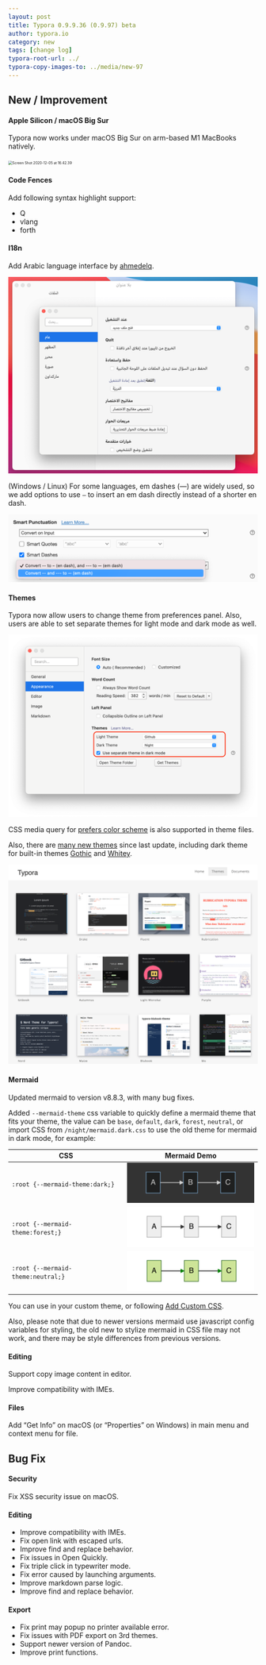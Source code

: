 ```yaml
---
layout: post
title: Typora 0.9.9.36 (0.9.97) beta
author: typora.io
category: new
tags: [change log]
typora-root-url: ../
typora-copy-images-to: ../media/new-97
---
```


## New / Improvement

#### Apple Silicon / macOS Big Sur

Typora now works under macOS Big Sur on arm-based M1 MacBooks natively.

<img src="/media/new-97/Screen Shot 2020-12-05 at 16.42.39.png" alt="Screen Shot 2020-12-05 at 16.42.39" style="zoom:50%;" />

#### Code Fences

Add following syntax highlight support:

- Q
- vlang
- forth

#### I18n

Add Arabic language interface by [ahmedelq](https://github.com/ahmedelq).

<img src="/media/new-97/Screen Shot 2020-12-05 at 17.00.37.png" alt="Screen Shot 2020-12-05 at 17.00.37" style="zoom:50%;" />

(Windows / Linux) For some languages, em dashes (—) are widely used, so we add options to use `—` to insert an em dash directly instead of a shorter en dash.

<img src="/media/new-97/Screen Shot 2020-12-05 at 16.58.26.png" alt="Screen Shot 2020-12-05 at 16.58.26" style="zoom:50%;" />

#### Themes

Typora now allow users to change theme from preferences panel. Also, users are able to set separate themes for light mode and dark mode as well.

<img src="/media/new-97/Screen Shot 2020-12-05 at 17.01.49.png" alt="Screen Shot 2020-12-05 at 17.01.49" style="zoom:50%;" />

CSS media query for [prefers color scheme](https://developer.mozilla.org/docs/Web/CSS/@media/prefers-color-scheme) is also supported in theme files.

Also, there are [many new themes](https://theme.typora.io/) since last update, including dark theme for built-in themes [Gothic](https://theme.typora.io/theme/Gothic#gothic-dark) and [Whitey](https://theme.typora.io/theme/Whitey#whitey-dark).

<img src="/media/new-97/Screen Shot 2020-12-05 at 22.09.28.png" alt="Screen Shot 2020-12-05 at 22.09.28" style="zoom:50%;" />

#### Mermaid

Updated mermaid to version v8.8.3, with many bug fixes.

Added `--mermaid-theme` css variable to quickly define a mermaid theme that fits your theme, the value can be `base`, `default`, `dark`, `forest`, `neutral`, or import CSS from `/night/mermaid.dark.css` to use the old theme for mermaid in dark mode, for example:

| CSS                                | Mermaid Demo                                                 |
| ---------------------------------- | ------------------------------------------------------------ |
| `:root {--mermaid-theme:dark;}`    | <img src="/media/new-97/Screen Shot 2020-12-05 at 17.08.46.png" alt="Screen Shot 2020-12-05 at 17.08.46" style="zoom:50%;" /> |
| `:root {--mermaid-theme:forest;}`  | <img src="/media/new-97/Screen Shot 2020-12-05 at 17.09.42.png" alt="Screen Shot 2020-12-05 at 17.09.42" style="zoom:50%;" /> |
| `:root {--mermaid-theme:neutral;}` | <img src="/media/new-97/Screen Shot 2020-12-05 at 17.10.11.png" alt="Screen Shot 2020-12-05 at 17.10.11" style="zoom:50%;" /> |

You can use in your custom theme, or following [Add Custom CSS](https://support.typora.io/Add-Custom-CSS/).

Also, please note that due to newer versions mermaid use javascript config variables for styling, the old new to stylize mermaid in CSS file may not work, and there may be style differences from previous versions.

#### Editing

Support copy image content in editor.

Improve compatibility with IMEs.

#### Files

Add “Get Info” on macOS (or “Properties”  on Windows) in main menu and context menu for file.

## Bug Fix

#### Security

Fix XSS security issue on macOS.

#### Editing

- Improve compatibility with IMEs.
- Fix open link with escaped urls.
- Improve find and replace behavior.
- Fix issues in Open Quickly.
- Fix triple click in typewriter mode.
- Fix error caused by launching arguments.
- Improve markdown parse logic.
- Improve find and replace behavior.

#### Export

- Fix print may popup no printer available error.
- Fix issues with PDF export on 3rd themes.
- Support newer version of Pandoc.
- Improve print functions.